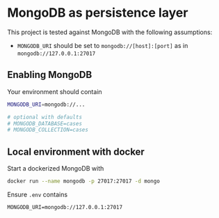 # MongoDB as persistence layer

This project is tested against MongoDB with the following assumptions:

- `MONGODB_URI` should be set to `mongodb://[host]:[port]` as in `mongodb://127.0.0.1:27017`

## Enabling MongoDB
Your environment should contain

```sh
MONGODB_URI=mongodb://...

# optional with defaults
# MONGODB_DATABASE=cases
# MONGODB_COLLECTION=cases
```

## Local environment with docker

Start a dockerized MongoDB with
```sh
docker run --name mongodb -p 27017:27017 -d mongo

```
 Ensure `.env` contains
 ```env
 MONGODB_URI=mongodb://127.0.0.1:27017
 ``` 

